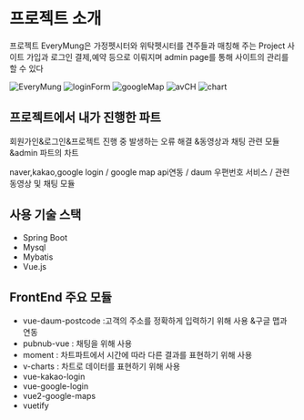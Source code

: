 # 프로젝트 소개
프로젝트 EveryMung은 가정펫시터와 위탁펫시터를 견주들과 매칭해 주는 Project
사이트 가입과 로그인 결제,예약 등으로 이뤄지며 admin page를 통해 사이트의 관리를 할 수 있다

![EveryMung](https://user-images.githubusercontent.com/51103479/81196249-c603fc00-8ff9-11ea-9611-82a1d96afa2e.png)
![loginForm](https://user-images.githubusercontent.com/51103479/81196797-740fa600-8ffa-11ea-9bf0-d3bf3f735cb5.JPG)
![googleMap](https://user-images.githubusercontent.com/51103479/81196853-8ab5fd00-8ffa-11ea-8ece-16a93416dca0.JPG)
![avCH](https://user-images.githubusercontent.com/51103479/81196929-9f929080-8ffa-11ea-9348-f7df7c406420.JPG)
![chart](https://user-images.githubusercontent.com/51103479/81196985-b20cca00-8ffa-11ea-844f-2e30581947d8.JPG)


## 프로젝트에서 내가 진행한 파트
회원가인&로그인&프로젝트 진행 중 발생하는 오류 해결 &동영상과 채팅 관련 모듈 &admin 파트의 차트

naver,kakao,google login / google map api연동 / daum 우편번호 서비스 / 관련 동영상 및 채팅 모듈

## 사용 기술 스택
  - Spring Boot
  - Mysql
  - Mybatis
  - Vue.js

## FrontEnd 주요 모듈
  - vue-daum-postcode :고객의 주소를 정확하게 입력하기 위해 사용 &구글 맵과 연동
  - pubnub-vue : 채팅을 위해 사용
  - moment : 차트파트에서 시간에 따라 다른 결과를 표현하기 위해 사용
  - v-charts : 차트로 데이터를 표현하기 위해 사용
  - vue-kakao-login
  - vue-google-login
  - vue2-google-maps
  - vuetify
  
